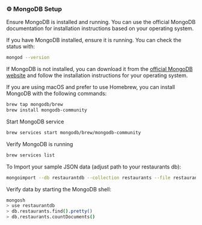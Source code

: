 
### ⚙️ MongoDB Setup
Ensure MongoDB is installed and running. You can use the official MongoDB documentation for installation instructions based on your operating system.

If you have MongoDB installed, ensure it is running. You can check the status with:
```bash 
mongod --version
```
If MongoDB is not installed, you can download it from the [official MongoDB website](https://www.mongodb.com/try/download/community) and follow the installation instructions for your operating system.

If you are using macOS and prefer to use Homebrew, you can install MongoDB with the following commands:

```bash
brew tap mongodb/brew
brew install mongodb-community
```
Start MongoDB service
```bash   
brew services start mongodb/brew/mongodb-community
```
Verify MongoDB is running
 ```bash 
 brew services list
 ```
To Import your sample JSON data (adjust path to your restaurants db):

```bash
mongoimport --db restaurantdb --collection restaurants --file restaurants.json --jsonArray
```
Verify data by starting the MongoDB shell:
```bash
mongosh
> use restaurantdb
> db.restaurants.find().pretty()
> db.restaurants.countDocuments()
```